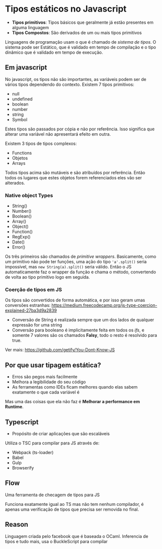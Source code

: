 # Tipos estáticos no Javascript

- **Tipos primitivos**: Tipos básicos que geralmente já estão presentes em alguma linguagem
- **Tipos Compostos**: São derivados de um ou mais tipos primitivos

Linguagens de programação usam o que é chamado de _sistema de tipos_. O sistema pode ser Estático, que é validado em tempo de compilação e o tipo
dinâmico que é validado em tempo de execução.

## Em javascript

No javascript, os tipos não são importantes, as variáveis podem ser de vários tipos dependendo do contexto. Existem 7 tipos primitivos:

- null
- undefined
- boolean
- number
- string
- Symbol

Estes tipos são passados por cópia e não por referência. Isso significa que alterar uma variável não apresentará efeito em outra.

Existem 3 tipos de tipos complexos:

- Functions
- Objetos
- Arrays

Todos tipos acima são mutáveis e são atribuídos por referência. Então todos os lugares que estes objetos forem referenciados eles vão ser alterados.

### Native object Types

- String()
- Number()
- Boolean()
- Array()
- Object()
- Function()
- RegExp()
- Date()
- Error()

Os três primeiros são chamados de _primitive wrappers_. Basicamente, como um primitivo não pode ter funções, uma ação do tipo `'a'.split()` seria
impossível, mas `new String(a).split()` seria válido. Então o JS automaticamente faz o wrapper da função e chama o método, convertendo de volta ao
tipo primitivo logo em seguida.

### Coerção de tipos em JS

Os tipos são convertidos de forma automática, e por isso geram umas conversões estranhas: https://medium.freecodecamp.org/js-type-coercion-explained-27ba3d9a2839

- Conversão de String é realizada sempre que um dos lados de qualquer expressão for uma string
- Conversão para booleano é implicitamente feita em todos os _ifs_, e somente 7 valores são os chamados __Falsy__, todo o resto é resolvido para true.

Ver mais: https://github.com/getify/You-Dont-Know-JS

## Por que usar tipagem estática?

- Erros são pegos mais facilmente
- Melhora a legibilidade do seu código
- As ferramentas como IDEs ficam melhores quando elas sabem exatamente o que cada variável é

Mas uma das coisas que ela não faz é __Melhorar a performance em Runtime__.

## Typescript

- Propósito de criar aplicações que são escaláveis

Utiliza o TSC para compilar para JS através de:

- Webpack (ts-loader)
- Babel
- Gulp
- Browserify

## Flow

Uma ferramenta de checagem de tipos para JS

Funciona exatamente igual ao TS mas não tem nenhum compilador, é apenas uma verificação de tipos que precisa ser removida no final.

## Reason

Linguagem criada pelo facebook que é baseada o OCaml. Inferencia de tipos e tudo mais, usa o BuckleScript para compilar
